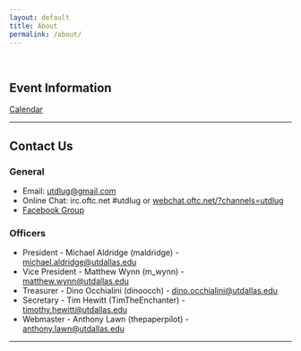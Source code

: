 ```yaml
---
layout: default 
title: About
permalink: /about/
---
```


<br />

## Event Information
[Calendar](https://www.google.com/calendar/embed?src=utdlug%40gmail.com&ctz=America/Chicago)

---

## Contact Us

### General

* Email: [utdlug@gmail.com](mailto:utdlug@gmail.com)
* Online Chat: irc.oftc.net #utdlug or [webchat.oftc.net/?channels=utdlug](http://webchat.oftc.net/?channels=utdlug)
* [Facebook Group](http://www.facebook.com/groups/utdlug)

### Officers

* President - Michael Aldridge (maldridge) - [michael.aldridge@utdallas.edu](mailto:michael.aldridge@utdallas.edu)
* Vice President - Matthew Wynn (m_wynn) - [matthew.wynn@utdallas.edu](mailto:matthew.wynn@utdallas.edu)
* Treasurer - Dino Occhialini (dinoocch) - [dino.occhialini@utdallas.edu](mailto:dino.occhialini@utdallas.edu)
* Secretary - Tim Hewitt (TimTheEnchanter) - [timothy.hewitt@utdallas.edu](mailto:timothy.hewitt@utdallas.edu)
* Webmaster - Anthony Lawn (thepaperpilot) - [anthony.lawn@utdallas.edu](mailto:anthony.lawn@utdallas.edu)

---

